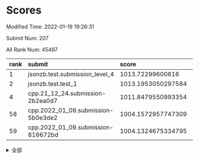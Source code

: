 # Scores

Modified Time: 2022-01-19 19:26:31

Submit Num: 207

All Rank Num: 45497

| rank |               submit               |       score        |       sigma        | pk_num |
| :--- | :--------------------------------- | :----------------- | :----------------- | :----- |
| 1    | jsonzb.test.submission_level_4     | 1013.72299600616   | 0.7858427024544763 | 881    |
| 2    | jsonzb.test.test_1                 | 1013.1953050297584 | 0.8018691133970176 | 615    |
| 4    | cpp.21_12_24.submission-2b2ea0d7   | 1011.8479550993354 | 0.7615064251821709 | 884    |
| 58   | cpp.2022_01_09.submission-5b0e3de2 | 1004.1572957747309 | 0.7122815803676446 | 879    |
| 59   | cpp.2022_01_09.submission-816672bd | 1004.1324675334795 | 0.7212266213183232 | 877    |


<details>
<summary>全部</summary>

| rank |                 submit                 |       score        |       sigma        | pk_num |
| :--- | :------------------------------------- | :----------------- | :----------------- | :----- |
| 1    | jsonzb.test.submission_level_4         | 1013.72299600616   | 0.7858427024544763 | 881    |
| 2    | jsonzb.test.test_1                     | 1013.1953050297584 | 0.8018691133970176 | 615    |
| 3    | gobigger.level_3.submission_level_3_36 | 1011.9682558935    | 0.7613184358436323 | 876    |
| 4    | cpp.21_12_24.submission-2b2ea0d7       | 1011.8479550993354 | 0.7615064251821709 | 884    |
| 5    | gobigger.level_3.submission_level_3_31 | 1011.0460868068272 | 0.7483238657046599 | 882    |
| 6    | gobigger.level_3.submission_level_3_8  | 1010.8771611760418 | 0.7393143734598777 | 881    |
| 7    | gobigger.level_3.submission_level_3_13 | 1010.829130881107  | 0.7650795388610445 | 880    |
| 8    | gobigger.level_3.submission_level_3_42 | 1010.7853715130373 | 0.7562917362145141 | 883    |
| 9    | gobigger.level_3.submission_level_3_28 | 1010.7762104516437 | 0.7447016551328421 | 881    |
| 10   | gobigger.level_3.submission_level_3_33 | 1010.764637354174  | 0.752115080308938  | 888    |
| 11   | gobigger.level_3.submission_level_3_37 | 1010.6956960227765 | 0.7632990964921234 | 880    |
| 12   | gobigger.level_3.submission_level_3_26 | 1010.6588267677795 | 0.759107085004909  | 877    |
| 13   | gobigger.level_3.submission_level_3_16 | 1010.5514264879445 | 0.7541530213042614 | 884    |
| 14   | gobigger.level_3.submission_level_3_32 | 1010.5395711343225 | 0.7331629124517567 | 876    |
| 15   | gobigger.level_3.submission_level_3_11 | 1010.5151344840277 | 0.7390107684662058 | 882    |
| 16   | gobigger.level_3.submission_level_3_15 | 1010.4151824584604 | 0.7329148129548412 | 884    |
| 17   | gobigger.level_3.submission_level_3_4  | 1010.2716279938373 | 0.7667802019959188 | 880    |
| 18   | gobigger.level_3.submission_level_3_48 | 1010.2281420685496 | 0.7642861458066378 | 884    |
| 19   | gobigger.level_3.submission_level_3_12 | 1010.1869408874867 | 0.7568396469121422 | 879    |
| 20   | gobigger.level_3.submission_level_3_21 | 1010.1677391026224 | 0.7676119837862678 | 878    |
| 21   | gobigger.level_3.submission_level_3_45 | 1010.1546468904193 | 0.74219412169004   | 881    |
| 22   | gobigger.level_3.submission_level_3_44 | 1010.0887709853943 | 0.7511864163089209 | 884    |
| 23   | gobigger.level_3.submission_level_3_41 | 1010.0319308398773 | 0.7390084493078694 | 880    |
| 24   | gobigger.level_3.submission_level_3_6  | 1010.0086261879158 | 0.7633612049418202 | 877    |
| 25   | gobigger.level_3.submission_level_3_47 | 1009.931283579603  | 0.7440949070320421 | 885    |
| 26   | gobigger.level_3.submission_level_3_43 | 1009.9007355206137 | 0.7626192710313014 | 874    |
| 27   | gobigger.level_3.submission_level_3_20 | 1009.8574303672033 | 0.7400234494393296 | 879    |
| 28   | gobigger.level_3.submission_level_3_10 | 1009.8174921738291 | 0.741609406132335  | 880    |
| 29   | gobigger.level_3.submission_level_3_0  | 1009.7993840526212 | 0.7358029383129695 | 881    |
| 30   | gobigger.level_3.submission_level_3_18 | 1009.6643151050963 | 0.7431167437616512 | 877    |
| 31   | gobigger.level_3.submission_level_3_27 | 1009.6531731237882 | 0.7742984187279589 | 880    |
| 32   | gobigger.level_3.submission_level_3_2  | 1009.5887705133432 | 0.7372141373096847 | 879    |
| 33   | gobigger.level_3.submission_level_3_24 | 1009.5488708501198 | 0.7383361759216228 | 879    |
| 34   | gobigger.level_3.submission_level_3_38 | 1009.5218971544053 | 0.7371876479308754 | 878    |
| 35   | gobigger.level_3.submission_level_3_5  | 1009.4842984948199 | 0.743133698109936  | 881    |
| 36   | gobigger.level_3.submission_level_3_23 | 1009.4396259383924 | 0.7238690058021051 | 882    |
| 37   | gobigger.level_3.submission_level_3_25 | 1009.4256810270751 | 0.7383132173932858 | 882    |
| 38   | gobigger.level_3.submission_level_3_46 | 1009.412931529743  | 0.7438432975850052 | 880    |
| 39   | gobigger.level_3.submission_level_3_29 | 1009.402129565773  | 0.7491211643679663 | 884    |
| 40   | gobigger.level_3.submission_level_3_49 | 1009.3582252212703 | 0.7415174143561464 | 886    |
| 41   | gobigger.level_3.submission_level_3_34 | 1009.2604832747328 | 0.7330487213564594 | 876    |
| 42   | gobigger.level_3.submission_level_3_19 | 1009.2573497309309 | 0.7328266664103753 | 875    |
| 43   | gobigger.level_3.submission_level_3_9  | 1008.9570050977184 | 0.7572222746575827 | 883    |
| 44   | gobigger.level_3.submission_level_3_3  | 1008.890675749557  | 0.7350955313136268 | 882    |
| 45   | gobigger.level_3.submission_level_3_1  | 1008.8268053647514 | 0.7516654651578996 | 875    |
| 46   | gobigger.level_3.submission_level_3_7  | 1008.7049173582602 | 0.7415970565219249 | 875    |
| 47   | gobigger.level_3.submission_level_3_40 | 1008.6771647566914 | 0.7351652666361921 | 877    |
| 48   | gobigger.level_3.submission_level_3_39 | 1008.6670313240365 | 0.7377152848369902 | 881    |
| 49   | gobigger.level_3.submission_level_3_35 | 1008.6459626949955 | 0.7239392828336709 | 878    |
| 50   | gobigger.level_3.submission_level_3_14 | 1008.4923810005939 | 0.7440851294062982 | 883    |
| 51   | gobigger.level_3.submission_level_3_30 | 1008.3009044436826 | 0.7291789064267088 | 878    |
| 52   | gobigger.level_3.submission_level_3_22 | 1007.6867694731296 | 0.7415045955450325 | 884    |
| 53   | gobigger.level_3.submission_level_3_17 | 1007.6152520393575 | 0.7317749239771798 | 882    |
| 54   | gobigger.level_1.submission_level_1_22 | 1004.7298907881916 | 0.7178164414048154 | 882    |
| 55   | gobigger.level_1.submission_level_1_0  | 1004.6964463238028 | 0.7306177037976488 | 880    |
| 56   | gobigger.level_1.submission_level_1_33 | 1004.3327684313377 | 0.724214015582835  | 883    |
| 57   | gobigger.level_1.submission_level_1_42 | 1004.2104620292745 | 0.7156078143963719 | 887    |
| 58   | cpp.2022_01_09.submission-5b0e3de2     | 1004.1572957747309 | 0.7122815803676446 | 879    |
| 59   | cpp.2022_01_09.submission-816672bd     | 1004.1324675334795 | 0.7212266213183232 | 877    |
| 60   | gobigger.level_1.submission_level_1_6  | 1004.0825032016222 | 0.7175271369760012 | 886    |
| 61   | gobigger.level_1.submission_level_1_17 | 1003.9145814060486 | 0.717936495240635  | 882    |
| 62   | gobigger.level_1.submission_level_1_24 | 1003.7312975590532 | 0.7267992816329162 | 875    |
| 63   | gobigger.level_1.submission_level_1_31 | 1003.7233559703793 | 0.7132256166084477 | 882    |
| 64   | gobigger.level_1.submission_level_1_23 | 1003.7133864487273 | 0.7261320052560744 | 883    |
| 65   | gobigger.level_1.submission_level_1_27 | 1003.704975505119  | 0.7274210335558295 | 879    |
| 66   | gobigger.level_1.submission_level_1_39 | 1003.6229152528616 | 0.7185373658558295 | 884    |
| 67   | gobigger.level_1.submission_level_1_34 | 1003.6105064012058 | 0.717906870503473  | 880    |
| 68   | gobigger.level_1.submission_level_1_40 | 1003.5483476415108 | 0.7096069599237502 | 876    |
| 69   | gobigger.level_1.submission_level_1_38 | 1003.538336322002  | 0.7296836158719318 | 875    |
| 70   | gobigger.level_1.submission_level_1_18 | 1003.526169772396  | 0.7266925737444098 | 879    |
| 71   | gobigger.level_1.submission_level_1_37 | 1003.5169488326853 | 0.7324351643503078 | 873    |
| 72   | gobigger.level_1.submission_level_1_45 | 1003.4750495873898 | 0.7221976561326731 | 881    |
| 73   | gobigger.level_1.submission_level_1_30 | 1003.3547541388101 | 0.7073385053891956 | 885    |
| 74   | gobigger.level_1.submission_level_1_13 | 1003.3138459210022 | 0.7197863625559087 | 881    |
| 75   | gobigger.level_1.submission_level_1_2  | 1003.288174048351  | 0.7195770681394418 | 882    |
| 76   | gobigger.level_1.submission_level_1_28 | 1003.2687933050572 | 0.7140917383749814 | 880    |
| 77   | gobigger.level_1.submission_level_1_35 | 1003.2677104371179 | 0.716389576190127  | 888    |
| 78   | gobigger.level_1.submission_level_1_10 | 1003.2623486485564 | 0.7175783226546151 | 878    |
| 79   | gobigger.level_1.submission_level_1_49 | 1003.208144758664  | 0.7205378786790847 | 884    |
| 80   | gobigger.level_1.submission_level_1_8  | 1003.0672656782185 | 0.7268915925740124 | 878    |
| 81   | gobigger.level_1.submission_level_1_14 | 1003.0611614083732 | 0.7001357150797023 | 882    |
| 82   | gobigger.level_1.submission_level_1_19 | 1003.0348384738139 | 0.7132288649599862 | 883    |
| 83   | gobigger.level_1.submission_level_1_12 | 1003.0103988098809 | 0.7155563146439164 | 881    |
| 84   | gobigger.level_1.submission_level_1_36 | 1002.993619975238  | 0.7096991269748785 | 880    |
| 85   | gobigger.level_1.submission_level_1_32 | 1002.9438733453833 | 0.7031190537222272 | 875    |
| 86   | gobigger.level_1.submission_level_1_9  | 1002.9129344960932 | 0.7306790418677716 | 875    |
| 87   | gobigger.level_1.submission_level_1_1  | 1002.853898265507  | 0.707374443773028  | 879    |
| 88   | gobigger.level_1.submission_level_1_5  | 1002.831162430303  | 0.7132790970302453 | 881    |
| 89   | gobigger.level_1.submission_level_1_26 | 1002.7742624758395 | 0.7154118816108911 | 874    |
| 90   | gobigger.level_1.submission_level_1_29 | 1002.7741494569794 | 0.7193464861368133 | 878    |
| 91   | gobigger.level_1.submission_level_1_16 | 1002.7425353543246 | 0.7204795079844508 | 881    |
| 92   | gobigger.level_1.submission_level_1_11 | 1002.7273384044456 | 0.7166500677344593 | 878    |
| 93   | gobigger.level_1.submission_level_1_25 | 1002.6608655095234 | 0.7124778727871568 | 880    |
| 94   | gobigger.level_1.submission_level_1_41 | 1002.5809182851431 | 0.7098745941573112 | 878    |
| 95   | gobigger.level_1.submission_level_1_20 | 1002.5428341950624 | 0.7210011503844299 | 886    |
| 96   | gobigger.level_1.submission_level_1_7  | 1002.5203138784337 | 0.7071039812803399 | 884    |
| 97   | gobigger.level_1.submission_level_1_44 | 1002.3391911650947 | 0.725576443295924  | 882    |
| 98   | gobigger.level_1.submission_level_1_15 | 1002.2617265689123 | 0.719962866127567  | 881    |
| 99   | gobigger.level_1.submission_level_1_43 | 1002.1844265238517 | 0.7104821307886758 | 878    |
| 100  | gobigger.level_1.submission_level_1_48 | 1002.1354887800311 | 0.7134307000630105 | 884    |
| 101  | gobigger.level_1.submission_level_1_47 | 1002.118434107473  | 0.7134421951764682 | 881    |
| 102  | gobigger.level_1.submission_level_1_4  | 1002.1085357405884 | 0.7092339401856075 | 880    |
| 103  | gobigger.level_1.submission_level_1_3  | 1002.0516171246912 | 0.7214216715791003 | 879    |
| 104  | gobigger.level_1.submission_level_1_21 | 1001.705989509984  | 0.7057713898756436 | 879    |
| 105  | gobigger.level_1.submission_level_1_46 | 1001.5173445913105 | 0.7189272207511381 | 881    |
| 106  | gobigger.random.submission_random_40   | 997.536136418833   | 0.7151044905287134 | 878    |
| 107  | gobigger.random.submission_random_6    | 997.2630134289398  | 0.7101940449224061 | 880    |
| 108  | gobigger.random.submission_random_35   | 996.9483154825984  | 0.7330974006124135 | 880    |
| 109  | gobigger.random.submission_random_46   | 996.8113737060568  | 0.7292237383522953 | 880    |
| 110  | gobigger.random.submission_random_45   | 996.8032841042367  | 0.7331365387473413 | 882    |
| 111  | gobigger.random.submission_random_3    | 996.8031767260381  | 0.7297075467498838 | 880    |
| 112  | gobigger.random.submission_random_34   | 996.6561582238486  | 0.7208057161743862 | 876    |
| 113  | gobigger.random.submission_random_28   | 996.5619882277147  | 0.6984004399512012 | 876    |
| 114  | gobigger.random.submission_random_1    | 996.5483756118185  | 0.7174881149943931 | 887    |
| 115  | gobigger.random.submission_random_4    | 996.5408774814367  | 0.7201275499499529 | 881    |
| 116  | gobigger.random.submission_random_41   | 996.5289288611839  | 0.7176874729708599 | 882    |
| 117  | gobigger.random.submission_random_23   | 996.4818926008784  | 0.7242596338078967 | 878    |
| 118  | gobigger.random.submission_random_42   | 996.4360793115178  | 0.7256669123555033 | 880    |
| 119  | gobigger.random.submission_random_25   | 996.4327394450653  | 0.720375505179     | 884    |
| 120  | gobigger.random.submission_random_7    | 996.1937044179795  | 0.714981925199273  | 883    |
| 121  | gobigger.random.submission_random_47   | 996.1784612260922  | 0.7134653635405698 | 884    |
| 122  | gobigger.random.submission_random_37   | 996.1631699870264  | 0.7118046993895019 | 883    |
| 123  | gobigger.random.submission_random_29   | 996.1314315895889  | 0.7265922184427608 | 876    |
| 124  | gobigger.random.submission_random_18   | 996.1112898531202  | 0.7217615965210156 | 879    |
| 125  | gobigger.random.submission_random_39   | 996.0942960210359  | 0.7241266464615501 | 882    |
| 126  | gobigger.random.submission_random_38   | 996.0901396537403  | 0.7290976817285423 | 884    |
| 127  | gobigger.random.submission_random_33   | 996.0680890705007  | 0.7375140416585225 | 883    |
| 128  | gobigger.random.submission_random_20   | 996.016976957581   | 0.7223056023728464 | 875    |
| 129  | gobigger.random.submission_random_16   | 995.9716122346658  | 0.7242032688109171 | 879    |
| 130  | gobigger.random.submission_random_13   | 995.949083946687   | 0.7348588770461021 | 886    |
| 131  | gobigger.random.submission_random_10   | 995.860417571703   | 0.7465357798346253 | 883    |
| 132  | gobigger.random.submission_random_22   | 995.8279128862234  | 0.7194911363103329 | 883    |
| 133  | gobigger.random.submission_random_19   | 995.7759319159712  | 0.7077955644943048 | 884    |
| 134  | gobigger.random.submission_random_2    | 995.7013199829726  | 0.7076286693732352 | 878    |
| 135  | gobigger.random.submission_random_0    | 995.6802220410492  | 0.7341239750833491 | 881    |
| 136  | gobigger.random.submission_random_15   | 995.6753813840952  | 0.7268837003461016 | 877    |
| 137  | gobigger.random.submission_random_11   | 995.6036446153096  | 0.7272383014294146 | 883    |
| 138  | gobigger.random.submission_random_30   | 995.6019408960384  | 0.7148528423434449 | 879    |
| 139  | gobigger.random.submission_random_21   | 995.5913399839941  | 0.713658815118277  | 879    |
| 140  | gobigger.random.submission_random_36   | 995.5882543126926  | 0.7272750075925005 | 879    |
| 141  | gobigger.random.submission_random_5    | 995.5365803816261  | 0.7275852483094118 | 880    |
| 142  | gobigger.random.submission_random_9    | 995.4978841788887  | 0.7321354414346406 | 875    |
| 143  | gobigger.random.submission_random_44   | 995.3972715229637  | 0.722503140965819  | 879    |
| 144  | gobigger.random.submission_random_32   | 995.3529294679774  | 0.6978544742866406 | 880    |
| 145  | gobigger.random.submission_random_17   | 995.2491743876967  | 0.7081863930422941 | 882    |
| 146  | gobigger.random.submission_random_43   | 995.2095114174606  | 0.7388976772662433 | 882    |
| 147  | gobigger.random.submission_random_8    | 995.1952508870828  | 0.7132732888713244 | 875    |
| 148  | gobigger.random.submission_random_12   | 995.1950272025864  | 0.7293673514464059 | 883    |
| 149  | gobigger.random.submission_random_48   | 995.1770775932857  | 0.7272383703173795 | 882    |
| 150  | gobigger.random.submission_random_49   | 995.1584237426559  | 0.7215740635175105 | 882    |
| 151  | gobigger.random.submission_random_14   | 995.0257104086119  | 0.722175181709327  | 882    |
| 152  | gobigger.level_2.submission_level_2_3  | 995.0160393555791  | 0.7382575539401671 | 876    |
| 153  | gobigger.random.submission_random_24   | 995.0157348779682  | 0.7224697186097195 | 877    |
| 154  | gobigger.random.submission_random_31   | 994.983282555337   | 0.7224932160269626 | 880    |
| 155  | gobigger.random.submission_random_26   | 994.9696799006666  | 0.7192291339327372 | 878    |
| 156  | gobigger.random.submission_random_27   | 994.8341920044883  | 0.71632840373186   | 889    |
| 157  | gobigger.level_2.submission_level_2_32 | 994.0989441907694  | 0.7318653732906802 | 884    |
| 158  | gobigger.level_2.submission_level_2_35 | 993.8764035219687  | 0.737086399944827  | 881    |
| 159  | gobigger.level_2.submission_level_2_33 | 993.5619868609621  | 0.7372368572672033 | 881    |
| 160  | gobigger.level_2.submission_level_2_24 | 993.4635983629167  | 0.7319721750424503 | 883    |
| 161  | gobigger.level_2.submission_level_2_5  | 993.3905097342348  | 0.7371116887750682 | 887    |
| 162  | gobigger.level_2.submission_level_2_45 | 993.3816272328692  | 0.7349813771602318 | 874    |
| 163  | gobigger.level_2.submission_level_2_22 | 993.3657658743184  | 0.739763915975403  | 883    |
| 164  | gobigger.level_2.submission_level_2_8  | 993.358776182402   | 0.7419817377178046 | 880    |
| 165  | gobigger.level_2.submission_level_2_1  | 993.1064121543292  | 0.7427271335533553 | 878    |
| 166  | gobigger.level_2.submission_level_2_14 | 993.0461030704157  | 0.7430158538699906 | 880    |
| 167  | gobigger.level_2.submission_level_2_43 | 993.0260004015845  | 0.73654031954944   | 883    |
| 168  | gobigger.level_2.submission_level_2_2  | 992.9530946313185  | 0.7454406710977604 | 883    |
| 169  | gobigger.level_2.submission_level_2_31 | 992.8191576827503  | 0.7546180462886984 | 884    |
| 170  | gobigger.level_2.submission_level_2_18 | 992.7310674393391  | 0.7632674985848279 | 881    |
| 171  | gobigger.level_2.submission_level_2_41 | 992.6822492108784  | 0.7350132322205258 | 883    |
| 172  | gobigger.level_2.submission_level_2_25 | 992.6520107323955  | 0.7537136945802045 | 883    |
| 173  | gobigger.level_2.submission_level_2_28 | 992.6439686849338  | 0.734341864651767  | 884    |
| 174  | gobigger.level_2.submission_level_2_44 | 992.619809993764   | 0.757065631033144  | 884    |
| 175  | gobigger.level_2.submission_level_2_11 | 992.5736616211933  | 0.7605532430505108 | 880    |
| 176  | gobigger.level_2.submission_level_2_26 | 992.5545525225004  | 0.7606534454510726 | 874    |
| 177  | gobigger.level_2.submission_level_2_9  | 992.498596047407   | 0.7595395203863442 | 881    |
| 178  | gobigger.level_2.submission_level_2_13 | 992.4972358717854  | 0.7743590418312035 | 881    |
| 179  | gobigger.level_2.submission_level_2_4  | 992.4686985344842  | 0.7383000443315972 | 880    |
| 180  | gobigger.level_2.submission_level_2_20 | 992.4000970225061  | 0.7548892595045454 | 879    |
| 181  | gobigger.level_2.submission_level_2_37 | 992.3966843762489  | 0.7560717011397889 | 883    |
| 182  | gobigger.level_2.submission_level_2_23 | 992.3425054843132  | 0.7475134275116215 | 878    |
| 183  | gobigger.level_2.submission_level_2_0  | 992.284197559725   | 0.7460019309197566 | 880    |
| 184  | gobigger.level_2.submission_level_2_47 | 992.259829859684   | 0.7477670151214465 | 881    |
| 185  | gobigger.level_2.submission_level_2_21 | 992.2324615480243  | 0.7475767033741373 | 886    |
| 186  | gobigger.level_2.submission_level_2_40 | 992.1576125478325  | 0.7472113014078331 | 879    |
| 187  | gobigger.level_2.submission_level_2_42 | 992.1425744091383  | 0.7620492252863464 | 881    |
| 188  | gobigger.level_2.submission_level_2_46 | 992.1338068669796  | 0.754934525048034  | 880    |
| 189  | gobigger.level_2.submission_level_2_7  | 992.0080981137507  | 0.7708197719933326 | 876    |
| 190  | gobigger.level_2.submission_level_2_34 | 991.9708738005197  | 0.7478521196621921 | 877    |
| 191  | gobigger.level_2.submission_level_2_17 | 991.9501995629471  | 0.7466706934538444 | 887    |
| 192  | gobigger.level_2.submission_level_2_15 | 991.7300177402564  | 0.7541317110106479 | 880    |
| 193  | gobigger.level_2.submission_level_2_36 | 991.6908533763088  | 0.759638951861726  | 883    |
| 194  | gobigger.level_2.submission_level_2_10 | 991.605113198374   | 0.746108542413264  | 879    |
| 195  | gobigger.level_2.submission_level_2_12 | 991.5339939110318  | 0.7599197838715159 | 878    |
| 196  | gobigger.level_2.submission_level_2_48 | 991.4807309884495  | 0.772872323405388  | 882    |
| 197  | gobigger.level_2.submission_level_2_27 | 991.4243236480578  | 0.7685825535736917 | 882    |
| 198  | gobigger.level_2.submission_level_2_30 | 991.2838967605578  | 0.7572244837056278 | 873    |
| 199  | gobigger.level_2.submission_level_2_49 | 991.0102864025354  | 0.7626502307803705 | 875    |
| 200  | gobigger.level_2.submission_level_2_38 | 991.0057886372865  | 0.79144824234119   | 873    |
| 201  | gobigger.level_2.submission_level_2_29 | 990.9690541216448  | 0.7559773564441492 | 885    |
| 202  | gobigger.level_2.submission_level_2_6  | 990.7597211834075  | 0.7726741082803069 | 880    |
| 203  | gobigger.level_2.submission_level_2_16 | 990.4575160270848  | 0.770906178015381  | 885    |
| 204  | gobigger.level_2.submission_level_2_39 | 990.0970260683872  | 0.7694047040611647 | 886    |
| 205  | gobigger.level_2.submission_level_2_19 | 989.0446683540292  | 0.8190343724091561 | 876    |
| 206  | gobigger.none.submission_none_0        | 976.0117737662289  | 1.477909511957345  | 878    |
| 207  | gobigger.none.submission_none_1        | 975.4011428287872  | 1.4417662326833252 | 879    |

</details>